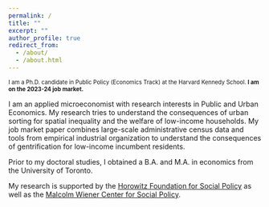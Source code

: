 ```yaml
---
permalink: /
title: ""
excerpt: ""
author_profile: true
redirect_from: 
  - /about/
  - /about.html
---
```


<span style ="font-size:.8em;"> I am a Ph.D. candidate in Public Policy (Economics Track) at the Harvard Kennedy School. **I am on the 2023-24 job market.**  </span>

I am an applied microeconomist with research interests in Public and Urban Economics. My research tries to understand the consequences of urban sorting for spatial inequality and the welfare of low-income households. My job market paper combines large-scale administrative census data and tools from empirical industrial organization to understand the consequences of gentrification for low-income incumbent residents.  

Prior to my doctoral studies, I obtained a B.A. and M.A. in economics from the University of Toronto.  

My research is supported by the [Horowitz Foundation for Social Policy](https://www.horowitz-foundation.org/) as well as the [Malcolm Wiener Center for Social Policy](https://www.hks.harvard.edu/centers/wiener).  
